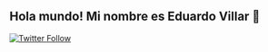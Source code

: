 ## Hola mundo! Mi nombre es Eduardo Villar 👋

[![Twitter Follow](https://img.shields.io/twitter/follow/edua66ro_x?style=social)](https://x.com/edua66ro_x)
<!--
**evillardev/evillardev** is a ✨ _special_ ✨ repository because its `README.md` (this file) appears on your GitHub profile.

Here are some ideas to get you started:

- 🔭 I’m currently working on ...
- 🌱 I’m currently learning ...
- 👯 I’m looking to collaborate on ...
- 🤔 I’m looking for help with ...
- 💬 Ask me about ...
- 📫 How to reach me: ...
- 😄 Pronouns: ...
- ⚡ Fun fact: ...
-->
